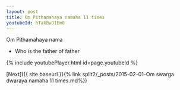 ```yaml
---
layout: post
title: Om Pithamahaya namaha 11 times
youtubeId: hTakBwJIEm0
---
```

 
 
Om Pithamahaya nama 
 
 -  Who is the father of father 
 
  
 
  
 
 
 
 
 
 


{% include youtubePlayer.html id=page.youtubeId %}
 
[Next]({{ site.baseurl }}{% link  split2/_posts/2015-02-01-Om swarga dwaraya namaha 11 times.md%})
 
